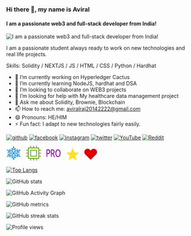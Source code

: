 ### Hi there 👋, my name is Aviral
#### I am a passionate web3 and full-stack developer from India!
![I am a passionate web3 and full-stack developer from India!](https://camo.githubusercontent.com/13079d0a82ee1e2055b9e2fd3c6459f4fb676817eab3b5e8305a4db2ef364cd5/68747470733a2f2f303665646b6d373334662d666c79776865656c2e6e6574646e612d73736c2e636f6d2f77702d636f6e74656e742f75706c6f6164732f323031392f30312f426c6f636b636861696e2d576562706167652d42616e6e65722e6a7067)

I am a passionate student always ready to work on new technologies and real life projects.

Skills: Solidity / NEXTJS / JS / HTML / CSS / Python / Hardhat

- 🔭 I’m currently working on Hyperledger Cactus 
- 🌱 I’m currently learning NodeJS, hardhat and DSA 
- 👯 I’m looking to collaborate on WEB3 projects 
- 🤔 I’m looking for help with My healthcare data management project 
- 💬 Ask me about Solidity, Brownie, Blockchain 
- 📫 How to reach me: aviralraj20142222@gmail.com 
- 😄 Pronouns: HE/HIM 
- ⚡ Fun fact: I adapt to new technologies fairly easily. 


[<img src='https://cdn.jsdelivr.net/npm/simple-icons@3.0.1/icons/github.svg' alt='github' height='40'>](https://github.com/aviral727)  [<img src='https://cdn.jsdelivr.net/npm/simple-icons@3.0.1/icons/facebook.svg' alt='facebook' height='40'>](https://www.facebook.com/aviralraj727)  [<img src='https://cdn.jsdelivr.net/npm/simple-icons@3.0.1/icons/instagram.svg' alt='instagram' height='40'>](https://www.instagram.com/aviral._/)  [<img src='https://cdn.jsdelivr.net/npm/simple-icons@3.0.1/icons/twitter.svg' alt='twitter' height='40'>](https://twitter.com/aviral727)  [<img src='https://cdn.jsdelivr.net/npm/simple-icons@3.0.1/icons/youtube.svg' alt='YouTube' height='40'>](https://www.youtube.com/channel/TEKPANDA)  [<img src='https://cdn.jsdelivr.net/npm/simple-icons@3.0.1/icons/reddit.svg' alt='Reddit' height='40'>](https://www.reddit.com/user/aviral727)  

<a href='https://archiveprogram.github.com/'><img src='https://raw.githubusercontent.com/acervenky/animated-github-badges/master/assets/acbadge.gif' width='40' height='40'></a> <a href='https://docs.github.com/en/developers'><img src='https://raw.githubusercontent.com/acervenky/animated-github-badges/master/assets/devbadge.gif' width='40' height='40'></a> <a href='https://github.com/pricing'><img src='https://raw.githubusercontent.com/acervenky/animated-github-badges/master/assets/pro.gif' width='40' height='40'></a> <a href='https://stars.github.com/'><img src='https://raw.githubusercontent.com/acervenky/animated-github-badges/master/assets/starbadge.gif' width='35' height='35'></a> <a href='https://docs.github.com/en/github/supporting-the-open-source-community-with-github-sponsors'><img src='https://raw.githubusercontent.com/acervenky/animated-github-badges/master/assets/sponsorbadge.gif' width='35' height='35'></a> 

[![Top Langs](https://github-readme-stats.vercel.app/api/top-langs/?username=aviral727)](https://github.com/anuraghazra/github-readme-stats)

![GitHub stats](https://github-readme-stats.vercel.app/api?username=aviral727&show_icons=true)  

![GitHub Activity Graph](https://activity-graph.herokuapp.com/graph?username=aviral727)  

![GitHub metrics](https://metrics.lecoq.io/aviral727)  

![GitHub streak stats](https://github-readme-streak-stats.herokuapp.com/?user=aviral727)  

![Profile views](https://gpvc.arturio.dev/aviral727)  
